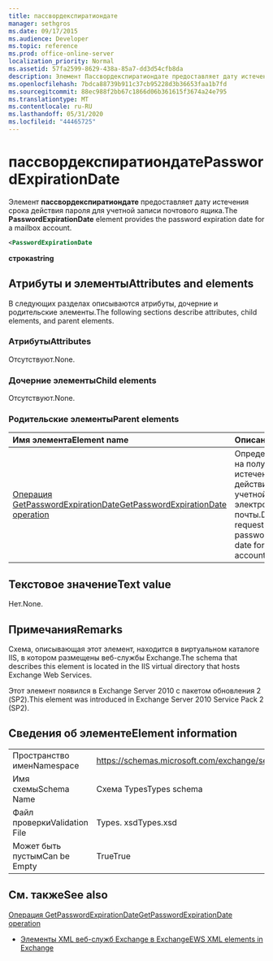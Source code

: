 ```yaml
---
title: пассвордекспиратиондате
manager: sethgros
ms.date: 09/17/2015
ms.audience: Developer
ms.topic: reference
ms.prod: office-online-server
localization_priority: Normal
ms.assetid: 57fa2599-8629-438a-85a7-dd3d54cfb8da
description: Элемент Пассвордекспиратиондате предоставляет дату истечения срока действия пароля для учетной записи почтового ящика.
ms.openlocfilehash: 7bdca88739b911c37cb95228d3b36653faa1b7fd
ms.sourcegitcommit: 88ec988f2bb67c1866d06b361615f3674a24e795
ms.translationtype: MT
ms.contentlocale: ru-RU
ms.lasthandoff: 05/31/2020
ms.locfileid: "44465725"
---
```

# <a name="passwordexpirationdate"></a><span data-ttu-id="39d03-103">пассвордекспиратиондате</span><span class="sxs-lookup"><span data-stu-id="39d03-103">PasswordExpirationDate</span></span>

<span data-ttu-id="39d03-104">Элемент **пассвордекспиратиондате** предоставляет дату истечения срока действия пароля для учетной записи почтового ящика.</span><span class="sxs-lookup"><span data-stu-id="39d03-104">The **PasswordExpirationDate** element provides the password expiration date for a mailbox account.</span></span> 
  
```XML
<PasswordExpirationDate
```

 <span data-ttu-id="39d03-105">**строка**</span><span class="sxs-lookup"><span data-stu-id="39d03-105">**string**</span></span>
## <a name="attributes-and-elements"></a><span data-ttu-id="39d03-106">Атрибуты и элементы</span><span class="sxs-lookup"><span data-stu-id="39d03-106">Attributes and elements</span></span>

<span data-ttu-id="39d03-107">В следующих разделах описываются атрибуты, дочерние и родительские элементы.</span><span class="sxs-lookup"><span data-stu-id="39d03-107">The following sections describe attributes, child elements, and parent elements.</span></span>
  
### <a name="attributes"></a><span data-ttu-id="39d03-108">Атрибуты</span><span class="sxs-lookup"><span data-stu-id="39d03-108">Attributes</span></span>

<span data-ttu-id="39d03-109">Отсутствуют.</span><span class="sxs-lookup"><span data-stu-id="39d03-109">None.</span></span>
  
### <a name="child-elements"></a><span data-ttu-id="39d03-110">Дочерние элементы</span><span class="sxs-lookup"><span data-stu-id="39d03-110">Child elements</span></span>

<span data-ttu-id="39d03-111">Отсутствуют.</span><span class="sxs-lookup"><span data-stu-id="39d03-111">None.</span></span>
  
### <a name="parent-elements"></a><span data-ttu-id="39d03-112">Родительские элементы</span><span class="sxs-lookup"><span data-stu-id="39d03-112">Parent elements</span></span>

|<span data-ttu-id="39d03-113">**Имя элемента**</span><span class="sxs-lookup"><span data-stu-id="39d03-113">**Element name**</span></span>|<span data-ttu-id="39d03-114">**Описание**</span><span class="sxs-lookup"><span data-stu-id="39d03-114">**Description**</span></span>|
|:-----|:-----|
|[<span data-ttu-id="39d03-115">Операция GetPasswordExpirationDate</span><span class="sxs-lookup"><span data-stu-id="39d03-115">GetPasswordExpirationDate operation</span></span>](getpasswordexpirationdate-operation.md) <br/> |<span data-ttu-id="39d03-116">Определяет запрос на получение даты истечения срока действия пароля для учетной записи электронной почты.</span><span class="sxs-lookup"><span data-stu-id="39d03-116">Defines a request to get the password expiration date for an email account.</span></span>  <br/> |
   
## <a name="text-value"></a><span data-ttu-id="39d03-117">Текстовое значение</span><span class="sxs-lookup"><span data-stu-id="39d03-117">Text value</span></span>

<span data-ttu-id="39d03-118">Нет.</span><span class="sxs-lookup"><span data-stu-id="39d03-118">None.</span></span>
  
## <a name="remarks"></a><span data-ttu-id="39d03-119">Примечания</span><span class="sxs-lookup"><span data-stu-id="39d03-119">Remarks</span></span>

<span data-ttu-id="39d03-120">Схема, описывающая этот элемент, находится в виртуальном каталоге IIS, в котором размещены веб-службы Exchange.</span><span class="sxs-lookup"><span data-stu-id="39d03-120">The schema that describes this element is located in the IIS virtual directory that hosts Exchange Web Services.</span></span>
  
<span data-ttu-id="39d03-121">Этот элемент появился в Exchange Server 2010 с пакетом обновления 2 (SP2).</span><span class="sxs-lookup"><span data-stu-id="39d03-121">This element was introduced in Exchange Server 2010 Service Pack 2 (SP2).</span></span>
  
## <a name="element-information"></a><span data-ttu-id="39d03-122">Сведения об элементе</span><span class="sxs-lookup"><span data-stu-id="39d03-122">Element information</span></span>

|||
|:-----|:-----|
|<span data-ttu-id="39d03-123">Пространство имен</span><span class="sxs-lookup"><span data-stu-id="39d03-123">Namespace</span></span>  <br/> |https://schemas.microsoft.com/exchange/services/2006/types  <br/> |
|<span data-ttu-id="39d03-124">Имя схемы</span><span class="sxs-lookup"><span data-stu-id="39d03-124">Schema Name</span></span>  <br/> |<span data-ttu-id="39d03-125">Схема Types</span><span class="sxs-lookup"><span data-stu-id="39d03-125">Types schema</span></span>  <br/> |
|<span data-ttu-id="39d03-126">Файл проверки</span><span class="sxs-lookup"><span data-stu-id="39d03-126">Validation File</span></span>  <br/> |<span data-ttu-id="39d03-127">Types. xsd</span><span class="sxs-lookup"><span data-stu-id="39d03-127">Types.xsd</span></span>  <br/> |
|<span data-ttu-id="39d03-128">Может быть пустым</span><span class="sxs-lookup"><span data-stu-id="39d03-128">Can be Empty</span></span>  <br/> |<span data-ttu-id="39d03-129">True</span><span class="sxs-lookup"><span data-stu-id="39d03-129">True</span></span>  <br/> |
   
## <a name="see-also"></a><span data-ttu-id="39d03-130">См. также</span><span class="sxs-lookup"><span data-stu-id="39d03-130">See also</span></span>



[<span data-ttu-id="39d03-131">Операция GetPasswordExpirationDate</span><span class="sxs-lookup"><span data-stu-id="39d03-131">GetPasswordExpirationDate operation</span></span>](getpasswordexpirationdate-operation.md)


- [<span data-ttu-id="39d03-132">Элементы XML веб-служб Exchange в Exchange</span><span class="sxs-lookup"><span data-stu-id="39d03-132">EWS XML elements in Exchange</span></span>](ews-xml-elements-in-exchange.md)


